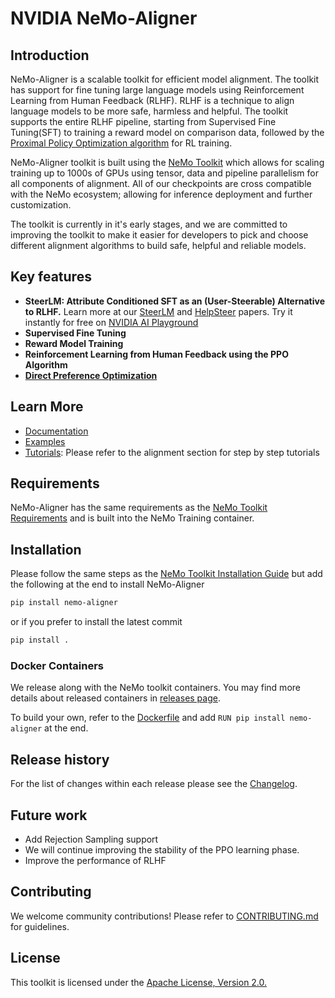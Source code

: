 # NVIDIA NeMo-Aligner

## Introduction

NeMo-Aligner is a scalable toolkit for efficient model alignment. The toolkit has support for fine tuning large language models using Reinforcement Learning from Human Feedback (RLHF). RLHF is a technique to align language models to be more safe, harmless and helpful. The toolkit supports the entire RLHF pipeline, starting from Supervised Fine Tuning(SFT) to training a reward model on comparison data, followed by the [Proximal Policy Optimization algorithm](https://arxiv.org/abs/1707.06347) for RL training.

NeMo-Aligner toolkit is built using the [NeMo Toolkit](https://github.com/NVIDIA/NeMo) which allows for scaling training up to 1000s of GPUs using tensor, data and pipeline parallelism for all components of alignment. All of our checkpoints are cross compatible with the NeMo ecosystem; allowing for inference deployment and further customization.

The toolkit is currently in it's early stages, and we are committed to improving the toolkit to make it easier for developers to pick and choose different alignment algorithms to build safe, helpful and reliable models.

## Key features

* **SteerLM: Attribute Conditioned SFT as an (User-Steerable) Alternative to RLHF.** Learn more at our [SteerLM](https://arxiv.org/abs/2310.05344) and [HelpSteer](https://arxiv.org/abs/2311.09528) papers. Try it instantly for free on [NVIDIA AI Playground](https://catalog.ngc.nvidia.com/orgs/nvidia/teams/ai-foundation/models/llama2-70b-steerlm)
* **Supervised Fine Tuning**
* **Reward Model Training**
* **Reinforcement Learning from Human Feedback using the PPO Algorithm**
* **[Direct Preference Optimization](https://arxiv.org/pdf/2305.18290.pdf)**

## Learn More
* [Documentation](./docs/README.md)
* [Examples](./examples/nlp/gpt/)
* [Tutorials](https://docs.nvidia.com/nemo-framework/user-guide/latest/index.html): Please refer to the alignment section for step by step tutorials

## Requirements
NeMo-Aligner has the same requirements as the [NeMo Toolkit Requirements](https://github.com/NVIDIA/NeMo#requirements) and is built into the NeMo Training container.

## Installation
Please follow the same steps as the [NeMo Toolkit Installation Guide](https://github.com/NVIDIA/NeMo#installation) but add the following at the end to install NeMo-Aligner
```bash
pip install nemo-aligner
```
or if you prefer to install the latest commit
```bash
pip install .
```

### Docker Containers

We release along with the NeMo toolkit containers. You may find more details about released containers in [releases page](https://github.com/NVIDIA/NeMo-Aligner/releases).

To build your own, refer to the [Dockerfile](https://github.com/NVIDIA/NeMo/blob/main/Dockerfile) and add `RUN pip install nemo-aligner` at the end.

## Release history

For the list of changes within each release please see the [Changelog](CHANGELOG.md).

## Future work
- Add Rejection Sampling support
- We will continue improving the stability of the PPO learning phase.
- Improve the performance of RLHF

## Contributing
We welcome community contributions! Please refer to [CONTRIBUTING.md](CONTRIBUTING.md) for guidelines.

## License
This toolkit is licensed under the [Apache License, Version 2.0.](LICENSE)
